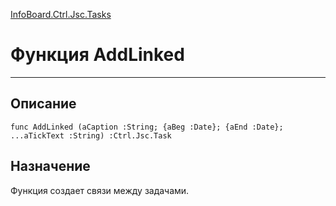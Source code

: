 ﻿---
Link: InfoBoard.Ctrl.Jsc.Tasks.@AddLinked
---

<!---  Навигация
[Имя проекта](#) :
-->
[InfoBoard.Ctrl.Jsc.Tasks](Default)

# Функция AddLinked
---

## Описание

    func AddLinked (aCaption :String; {aBeg :Date}; {aEnd :Date}; ...aTickText :String) :Ctrl.Jsc.Task

<!--
## Аргументы{#Args}

### Аргумент1

Описание аргумента 1
-->

## Назначение

Функция создает связи между задачами.

<!--
## Пример

    AddLinked...
-->

